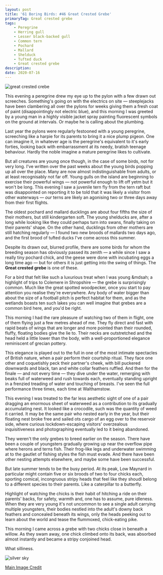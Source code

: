```yaml
---
layout: post
title: '61 Boring Birds: #46 Great Crested Grebe'
primaryTag: Great crested grebe
tags:
    - Peregrine
    - Herring gull
    - Lesser black-backed gull
    - Common tern
    - Pochard
    - Mallard
    - Shelduck
    - Tufted duck
    - Great crested grebe
description:
date: 2020-07-16
---
```

![great crested crebe](/assets/img/great-crested-grebe.jpg)

This evening a peregrine drew my eye up to the pylon with a few drawn out screeches. Something's going on with the electrics on site &mdash; steeplejacks have been clambering all over the pylons for weeks giving them a fresh coat of paint (disappointingly not electric blue), and this morning I was greeted by a young man in a highly visible jacket spray painting fluorescent symbols on the ground at intervals. Or maybe he is calling about the plumbing.

Last year the pylons were regularly festooned with a young peregrine, screeching like a harpie for its parents to bring it a nice plump pigeon. One can imagine it, in whatever age is the peregrine's equivalent to it's early forties, looking back with embarrassment at its needy, bratish teenage behaviour. Hardly the noble imagine a mature peregrine likes to cultivate.

But all creatures are young once though, in the case of some birds, not for very long. I've written over the past weeks about the young birds popping up all over the place. Many are now almost indistinguishable from adults, or at least recognisably not far off. Young gulls on the island are beginning to exercise their powerful wings &mdash; not powerful enough to lift off yetm but it won't be long. This evening I saw a juvenile tern fly from the tern raft but was disappointed on reporting it to be told that it was likely a visitor from other waterways &mdash; _our_ terns are likely an agonising two or three days away from their first flights.

The oldest pochard and mallard ducklings are about four fifths the size of their mothers, but still kindergarten soft. The young shelducks are, after a long while looking like they could perhaps turn into swans, finally taking on their parents' shape. On the other hand, ducklings from other mothers are still hatching regularly &mdash; I found two new broods of mallards two days ago, and the first brood of tufted ducks I've come across this summer. 

Despite its drawn out, blurred profile, there are some birds for whom the breeding season has obviously passed its zenith &mdash; a while since I saw a really tiny pochard chick, and the geese were done with incubating eggs a long time ago &mdash; but for others it is just getting into the swing of things. The **Great crested grebe** is one of these.

For a bird that felt like such a luxurious treat when I was young &mdsah; a highlight of trips to Colemere in Shropshire &mdash; the grebe is surprisingly common. Much like the great spotted woodpecker, once you start to pay attention you realise they're everywhere. Any body of water bigger than about the size of a football pitch is perfect habitat for them, and as the wetlands boasts ten such lakes you can well imagine that grebes are a common bird here, and you'd be right.

This morning I had the rare pleasure of watching two of them in flight, one of them flying just a few metres ahead of me. They fly direct and fast with rapid beats of wings that are longer and more pointed than their rounded, fluffy, floating bodies give the lie to. Their necks are outstretched and the head held a little lower than the body, with a well-proportioned elegance reminiscent of grecian pottery. 

This elegance is played out to the full in one of the most intimate spectacles of British nature, when a pair perform their courtship ritual. They face one other and coquetishly peck their partner's cheek, with bill puckered downwards and black, tan and white collar feathers ruffled. And then for the finale &mdash; and not every time &mdash; they dive under the water, remerging with beaks full of waterweed and rush towards each, eventually standing upright in a frenzied treading of water and touching of breasts. I've seen the full performance three times, each time at Walthamstow.

This evening I was treated to the far less aesthetic sight of one of a pair dragging an enormous sheet of waterweed as a contribution to its gradually accumulating nest. It looked like a crocodile, such was the quantity of weed it carried. It may be the same pair who nested early in the year, but their floating nest broke free and sailed ots cargo of an egg over to the reservoir side, where curious lockdown-escaping visitors' overzealous inquisitiveness and photographing eventually led to it being abandoned. 

They weren't the only grebes to breed earlier on the season. There have been a couple of youngsters gradually growing up near the overflow pipe where herons and terns fish. Their frog-like legs and underwater swimming at to the gautlet of fishing styles the fish must evade. And there have been other nesting attempts elsewhere, and maybe some have been successful.

But late summer tends to be the busy period. At its peak, Low Maynard in particular might contain five or six broods of two to four chicks each, sporting comical, incongruous stripy heads that feel like they shoudl belong to a different species to their parents. Like a caterpillar to a butterfly.

Highlight of watching the chicks is their habit of hitching a ride on their parents' backs, for safety, warmth and, one has to assume, pure idleness. When they are very young it's not uncommon to see a single adult carrying multiple youngsters, their bodies nestled into the adult's downy back feathers and concealed beneath its wings, only the heads peeking out to learn about the world and tease the flummoxed, chick-eating pike.

This morning I came across a grebe with two chicks close in beneath a willow. As they swam away, one chick climbed onto its back, was absorbed almost instantly and became a stripy conjoined head.

What silliness.

![silver sky](/assets/img/silver-sky.jpg)


[Main Image Credit](https://www.flickr.com/photos/147485441@N04/36100681466/in/photolist-X16qSw-U2M34u-YGkk2B-2653b8p-U6LZ6v-ZMCdvZ-2izzXXV-2dFnwyd-HKs2K2-U2M38C-24bCA1D-24ioXPe-RnPnZg-2e1iYdJ-RkFoc9-24SaLoi-2hxgHkp-ZQEPC9-2izwbw1-2131owZ-2iTQwBN-HKs5q2-DZq4L9-2djfByk-2iDiKVS-24j5xTZ-24j5xuc-24a15xD-WxU772-24LHTrB-UnqD9q-2gyKpGe-2iRS5mp-UbA5j1-2iCdxKa-2hxfr8a-24oKcGJ-SSQgNC-RcnvZM-K38KPc-RfkXcv-23AMY8C-KYDxNd-236ZAFK-K66qW7-22RcKzu-T3e2U8-VgCBK5-2j6cYGF-2aS8uiy)
